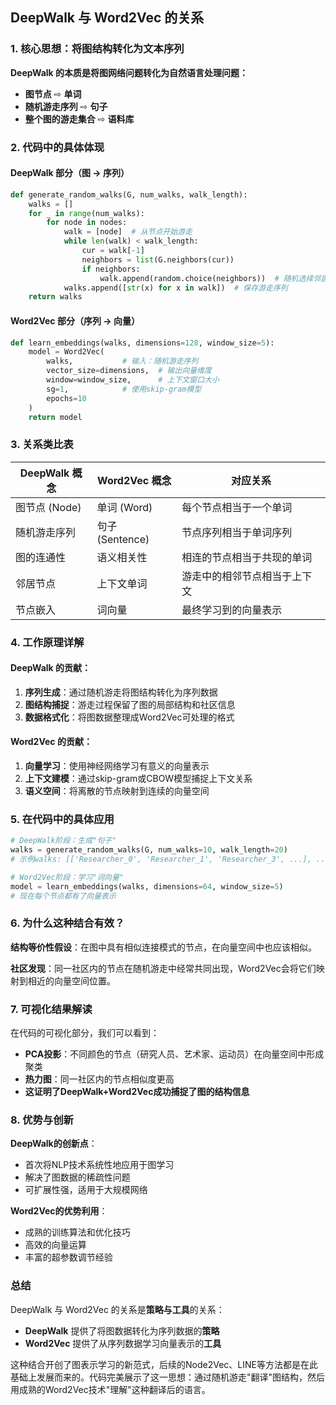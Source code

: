 ## DeepWalk 与 Word2Vec 的关系

### 1. 核心思想：将图结构转化为文本序列

**DeepWalk 的本质是将图网络问题转化为自然语言处理问题：**
- **图节点** ⇨ **单词**
- **随机游走序列** ⇨ **句子**
- **整个图的游走集合** ⇨ **语料库**

### 2. 代码中的具体体现

#### DeepWalk 部分（图 → 序列）
```python
def generate_random_walks(G, num_walks, walk_length):
    walks = []
    for _ in range(num_walks):
        for node in nodes:
            walk = [node]  # 从节点开始游走
            while len(walk) < walk_length:
                cur = walk[-1]
                neighbors = list(G.neighbors(cur))
                if neighbors:
                    walk.append(random.choice(neighbors))  # 随机选择邻居
            walks.append([str(x) for x in walk])  # 保存游走序列
    return walks
```

#### Word2Vec 部分（序列 → 向量）
```python
def learn_embeddings(walks, dimensions=128, window_size=5):
    model = Word2Vec(
        walks,           # 输入：随机游走序列
        vector_size=dimensions,  # 输出向量维度
        window=window_size,      # 上下文窗口大小
        sg=1,            # 使用skip-gram模型
        epochs=10
    )
    return model
```

### 3. 关系类比表

| DeepWalk 概念 | Word2Vec 概念 | 对应关系 |
|---------------|---------------|----------|
| 图节点 (Node) | 单词 (Word) | 每个节点相当于一个单词 |
| 随机游走序列 | 句子 (Sentence) | 节点序列相当于单词序列 |
| 图的连通性 | 语义相关性 | 相连的节点相当于共现的单词 |
| 邻居节点 | 上下文单词 | 游走中的相邻节点相当于上下文 |
| 节点嵌入 | 词向量 | 最终学习到的向量表示 |

### 4. 工作原理详解

#### DeepWalk 的贡献：
1. **序列生成**：通过随机游走将图结构转化为序列数据
2. **图结构捕捉**：游走过程保留了图的局部结构和社区信息
3. **数据格式化**：将图数据整理成Word2Vec可处理的格式

#### Word2Vec 的贡献：
1. **向量学习**：使用神经网络学习有意义的向量表示
2. **上下文建模**：通过skip-gram或CBOW模型捕捉上下文关系
3. **语义空间**：将离散的节点映射到连续的向量空间

### 5. 在代码中的具体应用

```python
# DeepWalk阶段：生成"句子"
walks = generate_random_walks(G, num_walks=10, walk_length=20)
# 示例walks: [['Researcher_0', 'Researcher_1', 'Researcher_3', ...], ...]

# Word2Vec阶段：学习"词向量"
model = learn_embeddings(walks, dimensions=64, window_size=5)
# 现在每个节点都有了向量表示
```

### 6. 为什么这种结合有效？

**结构等价性假设**：在图中具有相似连接模式的节点，在向量空间中也应该相似。

**社区发现**：同一社区内的节点在随机游走中经常共同出现，Word2Vec会将它们映射到相近的向量空间位置。

### 7. 可视化结果解读

在代码的可视化部分，我们可以看到：
- **PCA投影**：不同颜色的节点（研究人员、艺术家、运动员）在向量空间中形成聚类
- **热力图**：同一社区内的节点相似度更高
- **这证明了DeepWalk+Word2Vec成功捕捉了图的结构信息**

### 8. 优势与创新

**DeepWalk的创新点**：
- 首次将NLP技术系统性地应用于图学习
- 解决了图数据的稀疏性问题
- 可扩展性强，适用于大规模网络

**Word2Vec的优势利用**：
- 成熟的训练算法和优化技巧
- 高效的向量运算
- 丰富的超参数调节经验

### 总结

DeepWalk 与 Word2Vec 的关系是**策略与工具**的关系：
- **DeepWalk** 提供了将图数据转化为序列数据的**策略**
- **Word2Vec** 提供了从序列数据学习向量表示的**工具**

这种结合开创了图表示学习的新范式，后续的Node2Vec、LINE等方法都是在此基础上发展而来的。代码完美展示了这一思想：通过随机游走"翻译"图结构，然后用成熟的Word2Vec技术"理解"这种翻译后的语言。